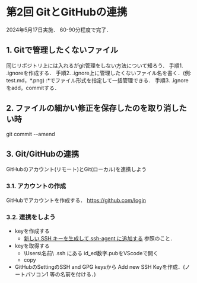 # 第2回 GitとGitHubの連携

2024年5月17日実施．
60-90分程度で完了．

## 1. Gitで管理したくないファイル
同じリポジトリ上には入れるがgit管理をしない方法について知ろう．
手順1. .ignoreを作成する．
手順2. .ignore上に管理したくないファイル名を書く．(例: test.md，*.png) :*でファイル形式を指定して一括管理できる．
手順3. .ignoreをadd，commitする．


## 2. ファイルの細かい修正を保存したのを取り消したい時
  git commit --amend



## 3. Git/GitHubの連携

GitHubのアカウント(リモート)とGit(ローカル)を連携しよう

### 3.1. アカウントの作成

GitHubでアカウントを作成する．
https://github.com/login


### 3.2. 連携をしよう
- keyを作成する
  - [新しい SSH キーを生成して ssh-agent に追加する](https://docs.github.com/ja/authentication/connecting-to-github-with-ssh/generating-a-new-ssh-key-and-adding-it-to-the-ssh-agent) 参照のこと．
- keyを取得する
  - \Users\名前\ .ssh にある id_ed数字.pubをVScodeで開く
  - copy
- GitHubのSettingのSSH and GPG keysから Add new SSH Keyを作成．(ノートパソコン1 等の名前を付ける．)